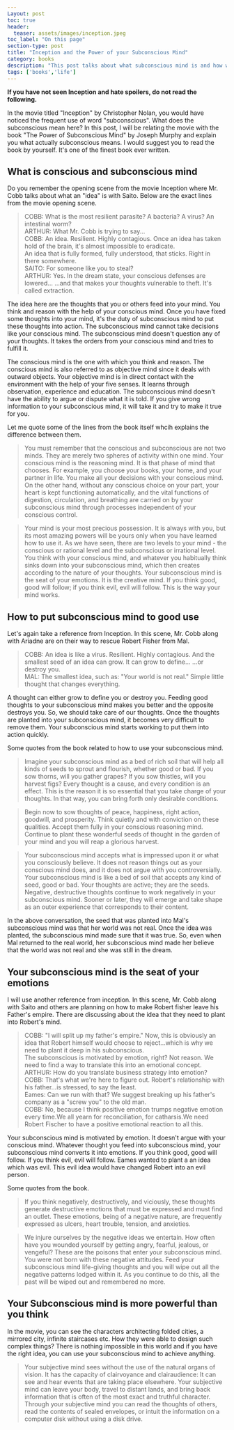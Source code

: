 ```yaml
---
Layout: post
toc: true
header:
  teaser: assets/images/inception.jpeg
toc_label: "On this page"
section-type: post
title: "Inception and the Power of your Subconscious Mind"
category: books
description: "This post talks about what subconscious mind is and how we can use it in constructive way. I try to connect the movie inception with a book by Joseph Murphy to explain it"
tags: ['books','life']
---
```

**If you have not seen Inception and hate spoilers, do not read the following.**

In the movie titled "Inception" by Christopher Nolan, you would have noticed the frequent use of word "subconscious". What does the subconscious mean here?
In this post, I will be relating the movie with the book "The Power of Subconscious Mind" by Joseph Murphy and explain you what actually subconscious means. I would suggest you to read the book by yourself. It's one of
the finest book ever written.

## What is conscious and subconscious mind

Do you remember the opening scene from the movie Inception where Mr. Cobb talks about what an "idea" is with Saito. Below are the exact lines from the movie
opening scene.

> COBB: What is the most resilient parasite? A bacteria? A virus? An intestinal worm?  
ARTHUR: What Mr. Cobb is trying to say...  
COBB: An idea. Resilient. Highly contagious. Once an idea has taken hold of the brain, it's almost impossible to eradicate.  
An idea that is fully formed, fully understood, that sticks. Right in there somewhere.  
SAITO: For someone like you to steal?  
ARTHUR: Yes. In the dream state, your conscious defenses are lowered... ...and that makes your thoughts vulnerable to theft. It's called extraction.  

The idea here are the thoughts that you or others feed into your mind. You think and reason with the help of your conscious mind. Once you have
fixed some thoughts into your mind, it's the duty of subconscious mind to put these thoughts into action. The subconscious mind cannot take decisions like your 
conscious mind. The subconscious mind doesn't question any of your thoughts. It takes the orders from your conscious mind and tries to fulfill it.

The conscious mind is the one with which you think and reason.  The conscious mind is also referred to as objective mind since it deals with
outward objects. Your objective mind is in direct contact with the environment with the help of your five senses. It learns through observation, experience and
education.
The subconscious mind doesn't have the ability to argue or dispute what it is told. If you give wrong information to your subconscious mind, it will take it and try to make it true for you.

Let me quote some of the lines from the book itself whcih explains the difference between them.

> You must remember that the conscious and subconscious are not two minds. They are merely two spheres of activity within one mind. Your conscious mind is the reasoning mind. It is that phase of mind that chooses. For example, you choose your books, your home, and your partner in life. You make all your decisions with your conscious mind. On the other hand, without any conscious choice on your part, your heart is kept functioning automatically, and the vital functions of digestion, circulation, and breathing are carried on by your subconscious mind through processes independent of your conscious control. 

> Your mind is your most precious possession. It is always with you, but its most amazing powers will be yours only when you have learned how to use it. As we have seen, there are two levels to your mind - the conscious or rational level and the subconscious or irrational level. You think with your conscious mind, and whatever you habitually think sinks down into your subconscious mind, which then creates according to the nature of your thoughts. Your subconscious mind is the seat of your emotions. It is the creative mind. If you think good, good will follow; if you think evil, evil will follow. This is the way your mind works.


## How to put subconscious mind to good use

Let's again take a reference from Inception. In this scene, Mr. Cobb along with Ariadne are on their way to rescue Robert Fisher from Mal.

> COBB: An idea is like a virus. Resilient. Highly contagious. And the smallest seed of an idea can grow. It can grow to define... ...or destroy you.    
MAL: The smallest idea, such as: "Your world is not real." Simple little thought that changes everything. 

A thought can either grow to define you or destroy you. Feeding good thoughts to your subconscious mind makes you better and the opposite destroys you.
So, we should take care of our thoughts. Once the thoughts are planted into your subconscious mind, it becomes very difficult to remove them. Your subconscious mind
starts working to put them into action quickly. 

Some quotes from the book related to how to use your subconscious mind.

> Imagine your subconscious mind as a bed of rich soil that will help all kinds of seeds to sprout and flourish, whether good or bad. If you sow thorns, will you gather grapes? If you sow thistles, will you harvest figs? Every thought is a cause, and every condition is an effect. This is the reason it is so essential that you take charge of your thoughts. In that way, you can bring forth only desirable conditions.

> Begin now to sow thoughts of peace, happiness, right action, goodwill, and prosperity. Think quietly and with conviction on these qualities. Accept them fully in your conscious reasoning mind. Continue to plant these wonderful seeds of thought in the garden of your mind and you will reap a glorious harvest.

> Your subconscious mind accepts what is impressed upon it or what you consciously believe. It does not reason things out as your conscious mind does, and it does not argue with you controversially. Your subconscious mind is like a bed of soil that accepts any kind of seed, good or bad. Your thoughts are active; they are the seeds. Negative, destructive thoughts continue to work negatively in your subconscious mind. Sooner or later, they will emerge and take shape as an outer experience that corresponds to their content.

In the above conversation, the seed that was planted into Mal's subconscious mind was that her world was not real. Once the idea was planted, the subconscious mind
made sure that it was true. So, even when Mal returned to the real world, her subconscious mind made her believe that the world was not real and she was still in the dream.

## Your subconscious mind is the seat of your emotions

I will use another reference from inception. In this scene, Mr. Cobb along with Saito and others are planning on how to make Robert fisher leave his Father's empire. There are discussing
about the idea that they need to plant into Robert's mind.

> COBB: "I will split up my father's empire." Now, this is obviously an idea that Robert himself would choose to reject...which is why we need to plant it deep in his subconscious.  
The subconscious is motivated by emotion, right? Not reason. We need to find a way to translate this into an emotional concept.  
ARTHUR: How do you translate business strategy into emotion?  
COBB: That's what we're here to figure out. Robert's relationship with his father...is stressed, to say the least.  
Eames: Can we run with that? We suggest breaking up his father's company as a "screw you" to the old man.  
COBB: No, because I think positive emotion trumps negative emotion every time.We all yearn for reconciliation, for catharsis.We need Robert Fischer to have a positive emotional reaction to all this.

Your subconscious mind is motivated by emotion. It doesn't argue with your conscious mind. Whatever thought you feed into subconscious mind, your subconscious mind converts it into emotions.
If you think good, good will follow. If you think evil, evil will follow. Eames wanted to plant a an idea which was evil. This evil idea would have changed Robert into an evil person. 

Some quotes from the book.

> If you think negatively, destructively, and viciously, these thoughts generate destructive emotions that must be expressed and must find an outlet. These emotions, being of a negative nature, are frequently expressed as ulcers, heart trouble, tension, and anxieties.

> We injure ourselves by the negative ideas we entertain. How often have you wounded yourself by getting angry, fearful, jealous, or vengeful? These are the poisons that enter your subconscious mind. You were not born with these negative attitudes. Feed your subconscious mind life-giving thoughts and you will wipe out all the negative patterns lodged within it. As you continue to do this, all the past will be wiped out and remembered no more.

## Your Subconscious mind is more powerful than you think

In the movie, you can see the characters architecting folded cities, a mirrored city, infinite staircases etc. How they were able to design
such complex things? There is nothing impossible in this world and if you have the right idea, you can use your subconscious mind to achieve anything.

> Your subjective mind sees without the use of the natural organs of vision. It has the capacity of clairvoyance and clairaudience: It can see and hear events that are taking place elsewhere. Your subjective mind can leave your body, travel to distant lands, and bring back information that is often of the most exact and truthful character. Through your subjective mind you can read the thoughts of others, read the contents of sealed envelopes, or intuit the information on a computer disk without using a disk drive.


